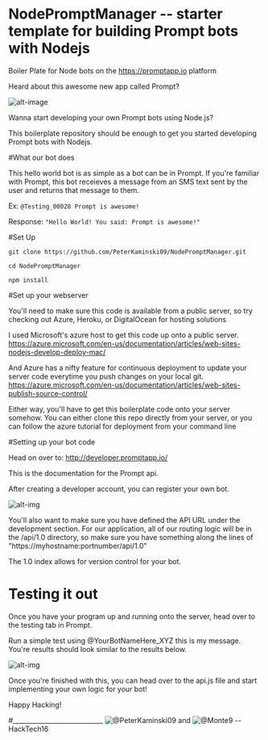 # NodePromptManager -- starter template for building Prompt bots with Nodejs

Boiler Plate for Node bots on the https://promptapp.io platform

Heard about this awesome new app called Prompt? 

![alt-image](https://cloud.githubusercontent.com/assets/5935411/13377108/d54d2cce-dd81-11e5-9d9e-4bfd250e5a2d.JPEG)

Wanna start developing your own Prompt bots using Node.js? 

This boilerplate repository should be enough to get you started developing Prompt bots with Nodejs. 

#What our bot does

This hello world bot is as simple as a bot can be in Prompt. If you're familiar with Prompt, this bot receieves a message from an SMS text sent by the user and returns that message to them. 

Ex: ```@Testing_00028 Prompt is awesome!```

Response: ```"Hello World! You said: Prompt is awesome!"```

#Set Up

```git clone https://github.com/PeterKaminski09/NodePromptManager.git```

```cd NodePromptManager```

```npm install```

#Set up your webserver

You'll need to make sure this code is available from a public server, so try checking out Azure, Heroku, or DigitalOcean for hosting solutions

I used Microsoft's azure host to get this code up onto a public server. 
https://azure.microsoft.com/en-us/documentation/articles/web-sites-nodejs-develop-deploy-mac/

And Azure has a nifty feature for continuous deployment to update your server code everytime you push changes on your local git. 
https://azure.microsoft.com/en-us/documentation/articles/web-sites-publish-source-control/

Either way, you'll have to get this boilerplate code onto your server somehow. You can either clone this repo directly from your server, or you can follow the azure tutorial for deployment from your command line

#Setting up your bot code

Head on over to: http://developer.promptapp.io/

This is the documentation for the Prompt api. 

After creating a developer account, you can register your own bot.

![alt-img](https://cloud.githubusercontent.com/assets/5935411/13376998/8082e3b2-dd7e-11e5-8aca-833195a43d64.JPEG)

You'll also want to make sure you have defined the API URL under the development section. For our application, all of our routing logic will be in the /api/1.0 directory, 
so make sure you have something along the lines of "https://myhostname:portnumber/api/1.0"

The 1.0 index allows for version control for your bot. 

# Testing it out

Once you have your program up and running onto the server, head over to the testing tab in Prompt. 

Run a simple test using @YourBotNameHere_XYZ this is my message. You're results should look similar to the results below. 

![alt-img](https://cloud.githubusercontent.com/assets/5935411/13377053/9bd1b0de-dd7f-11e5-999d-0bee0fdaf046.JPEG)

Once you're finished with this, you can head over to the api.js file and start implementing your own logic for your bot! 

Happy Hacking!

#____________________________
![@PeterKaminski09](http://github.com/peterkaminski09) and ![@Monte9](http://github.com/monte9) -- HackTech16
